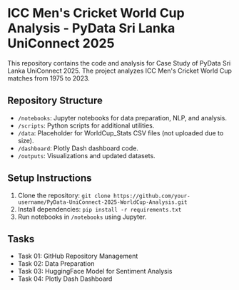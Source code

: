 # ICC Men's Cricket World Cup Analysis - PyData Sri Lanka UniConnect 2025

This repository contains the code and analysis for Case Study of PyData Sri Lanka UniConnect 2025. The project analyzes ICC Men's Cricket World Cup matches from 1975 to 2023.


## Repository Structure
- `/notebooks`: Jupyter notebooks for data preparation, NLP, and analysis.
- `/scripts`: Python scripts for additional utilities.
- `/data`: Placeholder for WorldCup_Stats CSV files (not uploaded due to size).
- `/dashboard`: Plotly Dash dashboard code.
- `/outputs`: Visualizations and updated datasets.

## Setup Instructions
1. Clone the repository: `git clone https://github.com/your-username/PyData-UniConnect-2025-WorldCup-Analysis.git`
2. Install dependencies: `pip install -r requirements.txt`
3. Run notebooks in `/notebooks` using Jupyter.

## Tasks
- Task 01: GitHub Repository Management
- Task 02: Data Preparation
- Task 03: HuggingFace Model for Sentiment Analysis
- Task 04: Plotly Dash Dashboard
